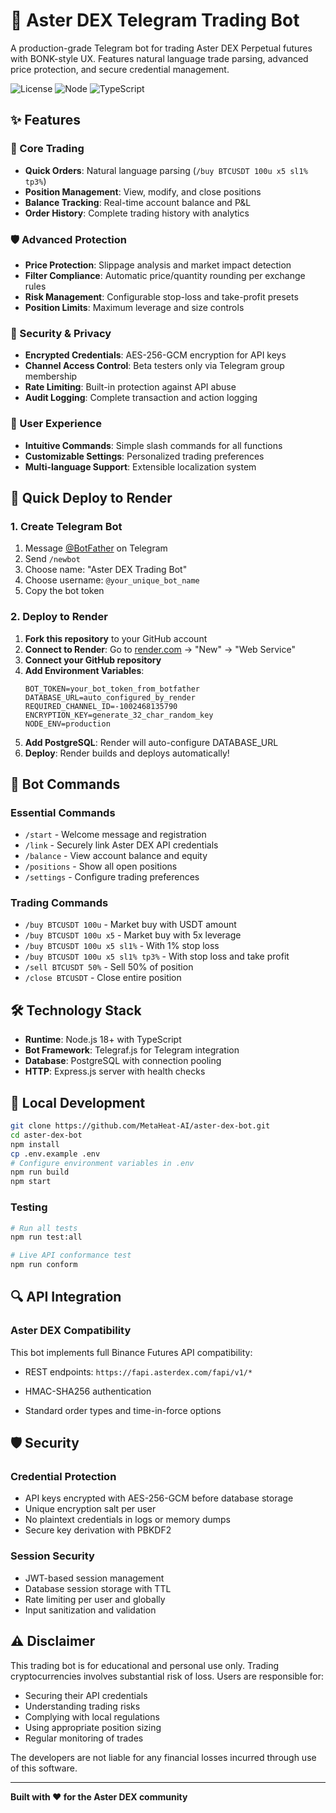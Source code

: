# 🤖 Aster DEX Telegram Trading Bot

A production-grade Telegram bot for trading Aster DEX Perpetual futures with BONK-style UX. Features natural language trade parsing, advanced price protection, and secure credential management.

![License](https://img.shields.io/badge/license-MIT-blue.svg)
![Node](https://img.shields.io/badge/node-%3E%3D18.0.0-green.svg)
![TypeScript](https://img.shields.io/badge/TypeScript-5.3.3-blue.svg)

## ✨ Features

### 🚀 Core Trading
- **Quick Orders**: Natural language parsing (`/buy BTCUSDT 100u x5 sl1% tp3%`)
- **Position Management**: View, modify, and close positions
- **Balance Tracking**: Real-time account balance and P&L
- **Order History**: Complete trading history with analytics

### 🛡️ Advanced Protection  
- **Price Protection**: Slippage analysis and market impact detection
- **Filter Compliance**: Automatic price/quantity rounding per exchange rules
- **Risk Management**: Configurable stop-loss and take-profit presets
- **Position Limits**: Maximum leverage and size controls

### 🔐 Security & Privacy
- **Encrypted Credentials**: AES-256-GCM encryption for API keys
- **Channel Access Control**: Beta testers only via Telegram group membership
- **Rate Limiting**: Built-in protection against API abuse
- **Audit Logging**: Complete transaction and action logging

### 📱 User Experience
- **Intuitive Commands**: Simple slash commands for all functions
- **Customizable Settings**: Personalized trading preferences
- **Multi-language Support**: Extensible localization system

## 🚀 Quick Deploy to Render

### 1. Create Telegram Bot
1. Message [@BotFather](https://t.me/botfather) on Telegram
2. Send `/newbot` 
3. Choose name: "Aster DEX Trading Bot"
4. Choose username: `@your_unique_bot_name`
5. Copy the bot token

### 2. Deploy to Render
1. **Fork this repository** to your GitHub account
2. **Connect to Render**: Go to [render.com](https://render.com) → "New" → "Web Service"
3. **Connect your GitHub repository**
4. **Add Environment Variables**:
   ```
   BOT_TOKEN=your_bot_token_from_botfather
   DATABASE_URL=auto_configured_by_render
   REQUIRED_CHANNEL_ID=-1002468135790
   ENCRYPTION_KEY=generate_32_char_random_key
   NODE_ENV=production
   ```
5. **Add PostgreSQL**: Render will auto-configure DATABASE_URL
6. **Deploy**: Render builds and deploys automatically!

## 🤖 Bot Commands

### Essential Commands
- `/start` - Welcome message and registration
- `/link` - Securely link Aster DEX API credentials
- `/balance` - View account balance and equity
- `/positions` - Show all open positions
- `/settings` - Configure trading preferences

### Trading Commands  
- `/buy BTCUSDT 100u` - Market buy with USDT amount
- `/buy BTCUSDT 100u x5` - Market buy with 5x leverage
- `/buy BTCUSDT 100u x5 sl1%` - With 1% stop loss
- `/buy BTCUSDT 100u x5 sl1% tp3%` - With stop loss and take profit
- `/sell BTCUSDT 50%` - Sell 50% of position
- `/close BTCUSDT` - Close entire position

## 🛠️ Technology Stack

- **Runtime**: Node.js 18+ with TypeScript
- **Bot Framework**: Telegraf.js for Telegram integration  
- **Database**: PostgreSQL with connection pooling
- **HTTP**: Express.js server with health checks

## 🔧 Local Development

```bash
git clone https://github.com/MetaHeat-AI/aster-dex-bot.git
cd aster-dex-bot
npm install
cp .env.example .env
# Configure environment variables in .env
npm run build
npm start
```

### Testing
```bash
# Run all tests
npm run test:all

# Live API conformance test  
npm run conform
```

## 🔍 API Integration

### Aster DEX Compatibility
This bot implements full Binance Futures API compatibility:
- REST endpoints: `https://fapi.asterdex.com/fapi/v1/*`
  
- HMAC-SHA256 authentication
- Standard order types and time-in-force options

## 🛡️ Security

### Credential Protection
- API keys encrypted with AES-256-GCM before database storage
- Unique encryption salt per user
- No plaintext credentials in logs or memory dumps
- Secure key derivation with PBKDF2

### Session Security  
- JWT-based session management
- Database session storage with TTL
- Rate limiting per user and globally
- Input sanitization and validation

## ⚠️ Disclaimer

This trading bot is for educational and personal use only. Trading cryptocurrencies involves substantial risk of loss. Users are responsible for:

- Securing their API credentials
- Understanding trading risks
- Complying with local regulations  
- Using appropriate position sizing
- Regular monitoring of trades

The developers are not liable for any financial losses incurred through use of this software.

---

**Built with ❤️ for the Aster DEX community**
